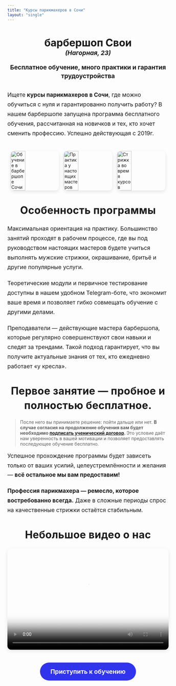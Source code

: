 ```yaml
---
title: "Курсы парикмахеров в Сочи"
layout: "single"
---
```


<style>
  /* === Светлая тема === */
  body.light {
    background-color: #ffffff;
    color: #000000;
  }

  body.light a {
    color: #3034EC;
  }

  body.light a:hover {
    color: #2023a0;
  }

  /* === Тёмная тема === */
  body.dark {
    background-color: #121212;
    color: #ffffff;
  }

  body.dark a {
    color: #8fa9ff;
  }

  body.dark a:hover {
    color: #b6c8ff;
  }

  /* === Заголовки === */
  h1 {
    font-size: 2rem;
    text-align: center;
    margin-bottom: 20px;
  }

  h2 {
    text-align: center;
    font-size: 1.8rem;
    margin-top: 20px;
    margin-bottom: 30px;
  }

  h3 {
    text-align: center;
    font-size: 2rem;
    margin-top: 40px;
    margin-bottom: 20px;
    font-weight: bold;
    line-height: 1.4;
    letter-spacing: 0.5px;
  }

  .split-title {
    font-size: 1.2rem;
    line-height: 1.4;
    text-align: center;
  }

  .title-part {
    display: inline;
  }

  @media (max-width: 768px) {
    .split-title {
      font-size: 1rem;
    }

    .title-part {
      display: block;
    }
  }

  p {
    font-size: 1.1rem;
    line-height: 1.7;
    max-width: 800px;
    margin: 10px auto 20px;
  }

  .image-carousel {
    display: flex;
    justify-content: center;
    gap: 15px;
    flex-wrap: wrap;
    margin: 40px 0;
  }

  .image-carousel img {
    width: 30%;
    max-width: 300px;
    border-radius: 12px;
    box-shadow: 0 4px 12px rgba(0, 0, 0, 0.1);
    transition: transform 0.3s ease;
  }

  .image-carousel img:hover {
    transform: scale(1.05);
  }

  .video-frame {
    text-align: center;
    margin: 30px auto;
  }

  .video-frame video {
    max-width: 100%;
    border-radius: 12px;
    box-shadow: 0 4px 12px rgba(0, 0, 0, 0.1);
  }

  .enroll-button {
    text-align: center;
    margin: 40px 0;
  }

  .btn-primary {
    background-color: #3034EC;
    color: white;
    padding: 16px 32px;
    font-size: 1.2rem;
    font-weight: bold;
    border-radius: 30px;
    text-decoration: none;
    display: inline-block;
    transition: background-color 0.3s ease;
  }

  .btn-primary:hover {
    background-color: #605E5CFF;
  }

  .theme-toggle {
    position: fixed;
    top: 10px;
    right: 10px;
    background: none;
    border: 2px solid currentColor;
    padding: 6px 12px;
    font-size: 0.9rem;
    border-radius: 8px;
    cursor: pointer;
  }
</style>

<!-- Контент -->
<h1>
  барбершоп Свои <br>
  <span style="font-size: 0.6em; font-style: italic;">(Нагорная, 23)</span>
</h1>

<h2 class="split-title">
  <span class="title-part">Бесплатное обучение,</span>
  <span class="title-part">много практики</span>
  <span class="title-part">и гарантия трудоустройства</span>
</h2>

<p>Ищете <strong>курсы парикмахеров в Сочи</strong>, где можно обучиться с нуля и гарантированно получить работу? В нашем барбершопе запущена программа бесплатного обучения, рассчитанная на новичков и тех, кто хочет сменить профессию. Успешно действующая с 2019г.</p>

<div class="image-carousel">
  <img src="/images/learn/lerarn_1.webp" alt="Обучение в барбершопе Сочи">
  <img src="/images/learn/lerarn_2.webp" alt="Практика у настоящих мастеров">
  <img src="/images/learn/lerarn_3.webp" alt="Стрижка во время курсов">
</div>

<h3><strong>Особенность программы</strong></h3>

<p>Максимальная ориентация на практику. Большинство занятий проходят в рабочем процессе, где вы под руководством настоящих мастеров будете учиться выполнять мужские стрижки, окрашивание, бритьё и другие популярные услуги.</p>

<p>Теоретические модули и первичное тестирование доступны в нашем удобном Telegram-боте, что экономит ваше время и позволяет гибко совмещать обучение с другими делами.</p>

<p>Преподаватели — действующие мастера барбершопа, которые регулярно совершенствуют свои навыки и следят за трендами. Такой подход гарантирует, что вы получите актуальные знания от тех, кто ежедневно работает «у кресла».</p>

<h3><strong>Первое занятие — пробное и полностью бесплатное.</strong></h3>

<blockquote>
  После него вы принимаете решение: пойти дальше или нет.
  <strong>
    В случае согласия на продолжение обучения вам будет необходимо
    <a href="/docs/dogovor.pdf" target="_blank" rel="noopener noreferrer">подписать ученический договор</a>.
  </strong>
  Это условие даёт нам уверенность в вашей мотивации и позволяет предоставлять последующее обучение бесплатно.
</blockquote>

<p>Успешное прохождение программы будет зависеть только от ваших усилий, целеустремлённости и желания — <strong>всё остальное мы вам предоставим!</strong></p>

<p><strong>Профессия парикмахера — ремесло, которое востребованно всегда.</strong> Даже в сложные периоды спрос на качественные стрижки остаётся стабильным.</p>

<div class="video-frame">
  <h3>Небольшое видео о нас</h3>
  <video width="560" height="315" controls poster="https://svoyi.ru/images/tailbliss-cover.webp">
    <source src="/images/learn/vid_laern.webm" type="video/webm">
    Ваш браузер не поддерживает воспроизведение видео.
  </video>
</div>

<div class="enroll-button">
  <a href="https://t.me/course_sv_bot" class="btn-primary">Приступить к обучению</a>
</div>

